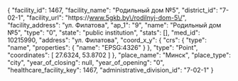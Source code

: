 {
    "facility_id": 1467,
    "facility_name": "Родильный дом №5",
    "district_id": "7-02-1",
    "facility_url": "https:\/\/www.5gkb.by\/rodilnyj-dom-5\/",
    "facility_address": "ул. Филатова",
    "ap_1": "9",
    "name": "Родильный дом №5",
    "type": "0",
    "state": "public institution",
    "stats": [],
    "med_id": 10215990,
    "address": "ул. Филатова",
    "coord_x_y": {
        "crs": {
            "type": "name",
            "properties": {
                "name": "EPSG:4326"
            }
        },
        "type": "Point",
        "coordinates": [
            27.6324,
            53.8702
        ]
    },
    "place_name": "Минск",
    "place_type": "city",
    "year_of_closing": null,
    "year_of_opening": "0",
    "healthcare_facility_key": 1467,
    "administrative_division_id": "7-02-1"
}
